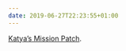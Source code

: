 ```yaml
---
date: 2019-06-27T22:23:55+01:00
---
```

[Katya’s Mission Patch](https://dribbble.com/shots/6699700).